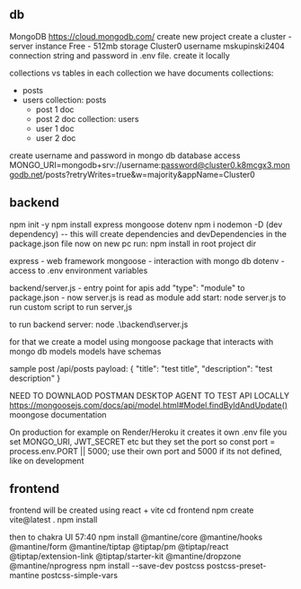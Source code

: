 ## db ##

MongoDB
https://cloud.mongodb.com/
create new project
create a cluster - server instance
Free - 512mb storage
Cluster0
username mskupinski2404
connection string and password in .env file. create it locally

collections vs tables
in each collection we have documents
collections:
- posts
- users
collection: posts
    - post 1 doc
    - post 2 doc
collection: users
    - user 1 doc
    - user 2 doc

create username and password in mongo db database access
MONGO_URI=mongodb+srv://username:password@cluster0.k8mcgx3.mongodb.net/posts?retryWrites=true&w=majority&appName=Cluster0


## backend ##

npm init -y
npm install express mongoose dotenv
npm i nodemon -D (dev dependency)
-- this will create dependencies and devDependencies in the package.json file
now on new pc run: npm install in root project dir

express - web framework
mongoose - interaction with mongo db
dotenv - access to .env environment variables

backend/server.js - entry point for apis
add "type": "module" to package.json - now server.js is read as module
add start: node server.js to run custom script to run server,js

to run backend server:
node .\backend\server.js

for that we create a model using mongoose package that interacts with mongo db
models
models have schemas

sample post /api/posts payload:
{
    "title": "test title",
    "description": "test description"
}

NEED TO DOWNLAOD POSTMAN DESKTOP AGENT TO TEST API LOCALLY
https://mongoosejs.com/docs/api/model.html#Model.findByIdAndUpdate()
moongose documentation

On production for example on Render/Heroku
it creates it own .env file
you set MONGO_URI, JWT_SECRET etc
but they set the port
so const port = process.env.PORT || 5000; use their own port and 5000 if its not defined, like on development

## frontend ##

frontend will be created using react + vite
cd frontend
npm create vite@latest .
npm install

then to chakra UI 57:40
npm install @mantine/core @mantine/hooks @mantine/form @mantine/tiptap @tiptap/pm @tiptap/react @tiptap/extension-link @tiptap/starter-kit @mantine/dropzone @mantine/nprogress
npm install --save-dev postcss postcss-preset-mantine postcss-simple-vars
